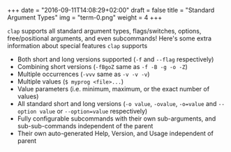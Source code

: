 +++
date = "2016-09-11T14:08:29+02:00"
draft = false
title = "Standard Argument Types"
img = "term-0.png"
weight = 4
+++

`clap` supports all standard argument types, flags/switches, options, free/positional arguments, and even subcommands! Here's some extra information about special features `clap` supports

 * Both short and long versions supported (`-f` and `--flag` respectively)
 * Combining short versions (`-fBgoZ` same as `-f -B -g -o -Z`)
 * Multiple occurrences (`-vvv` same as `-v -v -v`)
 * Multiple values (`$ myprog <file>...`)
 * Value parameters (i.e. minimum, maximum, or the exact number of values)
 * All standard short and long versions (`-o value`, `-ovalue`, `-o=value` and `--option value` or `--option=value` respectively)
 * Fully configurable subcommands with their own sub-arguments, and sub-sub-commands independent of the parent
 * Their own auto-generated Help, Version, and Usage independent of parent
